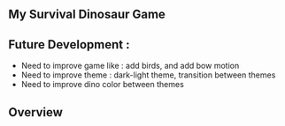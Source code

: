 ## My Survival Dinosaur Game

## Future Development : 
* Need to improve game like : add birds, and add bow motion
* Need to improve theme : dark-light theme, transition between themes
* Need to improve dino color between themes

## Overview

